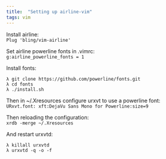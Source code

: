 ```yaml
---
title:  "Setting up airline-vim"
tags: vim
---
```

Install airline:  
`Plug 'bling/vim-airline'`

Set airline powerline fonts in .vimrc:  
`g:airline_powerline_fonts = 1`

Install fonts:
```shell
λ git clone https://github.com/powerline/fonts.git
λ cd fonts
λ ./install.sh
```

Then in ~/.Xresources configure urxvt to use a powerline font:  
`URxvt.font: xft:DejaVu Sans Mono for Powerline:size=9`

Then reloading the configuration:  
`xrdb -merge ~/.Xresources`

And restart urxvtd:
```shell
λ killall urxvtd
λ urxvtd -q -o -f
```
